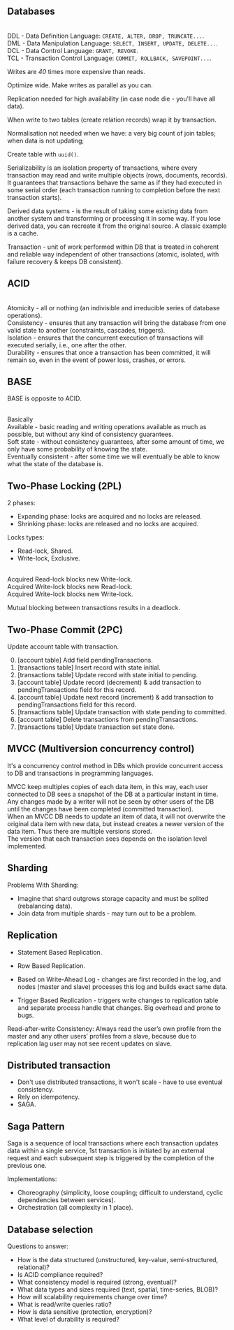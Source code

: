 Databases
-

<br>DDL - Data Definition Language: `CREATE, ALTER, DROP, TRUNCATE...`.
<br>DML - Data Manipulation Language: `SELECT, INSERT, UPDATE, DELETE...`.
<br>DCL - Data Control Language: `GRANT, REVOKE`.
<br>TCL - Transaction Control Language: `COMMIT, ROLLBACK, SAVEPOINT...`.

Writes are *40* times more expensive than reads.

Optimize wide. Make writes as parallel as you can.

Replication needed for high availability (in case node die - you'll have all data).

When write to two tables (create relation records) wrap it by transaction.

Normalisation not needed when we have:
a very big count of join tables; when data is not updating;

Create table with `uuid()`.

Serializability is an isolation property of transactions, where every transaction may
read and write multiple objects (rows, documents, records).
It guarantees that transactions behave the same as if they had executed
in some serial order (each transaction running to completion before the next transaction starts).

Derived data systems - is the result of taking some existing data from another system
and transforming or processing it in some way.
If you lose derived data, you can recreate it from the original source.
A classic example is a cache.

Transaction - unit of work  performed within DB
that is treated in coherent and reliable way independent of other transactions
(atomic, isolated, with failure recovery & keeps DB consistent).

## ACID

<br>Atomicity - all or nothing (an indivisible and irreducible series of database operations).
<br>Consistency - ensures that any transaction will bring the database from one valid state to another (constraints, cascades, triggers).
<br>Isolation - ensures that the concurrent execution of transactions will executed serially, i.e., one after the other.
<br>Durability - ensures that once a transaction has been committed, it will remain so, even in the event of power loss, crashes, or errors.

## BASE

BASE is opposite to ACID.

<br>Basically
<br>Available - basic reading and writing operations available as much as possible, but without any kind of consistency guarantees.
<br>Soft state - without consistency guarantees, after some amount of time, we only have some probability of knowing the state.
<br>Eventually consistent - after some time we will eventually be able to know what the state of the database is.

## Two-Phase Locking (2PL)

2 phases:
* Expanding phase: locks are acquired and no locks are released.
* Shrinking phase: locks are released and no locks are acquired.

Locks types:
* Read-lock, Shared.
* Write-lock, Exclusive.

<br>Acquired Read-lock  blocks new Write-lock.
<br>Acquired Write-lock blocks new Read-lock.
<br>Acquired Write-lock blocks new Write-lock.

Mutual blocking between transactions results in a deadlock.

## Two-Phase Commit (2PC)

Update account table with transaction.

0. [account table]      Add field pendingTransactions.
1. [transactions table] Insert record with state initial.
2. [transactions table] Update record with state initial to pending.
3. [account table]      Update record (decrement) & add transaction to pendingTransactions field for this record.
4. [account table]      Update next record (increment) & add transaction to pendingTransactions field for this record.
5. [transactions table] Update transaction with state pending to committed.
6. [account table]      Delete transactions from pendingTransactions.
7. [transactions table] Update transaction set state done.

## MVCC (Multiversion concurrency control)

It's a concurrency control method in DBs
which provide concurrent access to DB and transactions in programming languages.

MVCC keep multiples copies of each data item,
in this way, each user connected to DB sees a snapshot of the DB at a particular instant in time.
<br>Any changes made by a writer will not be seen by other users of the DB
until the changes have been completed (committed transaction).
<br>When an MVCC DB needs to update an item of data, it will not overwrite the original data item with new data,
but instead creates a newer version of the data item. Thus there are multiple versions stored.
<br>The version that each transaction sees depends on the isolation level implemented.

## Sharding

Problems With Sharding:
* Imagine that shard outgrows storage capacity and must be splited (rebalancing data).
* Join data from multiple shards - may turn out to be a problem.

## Replication

* Statement Based Replication.
* Row Based Replication.

* Based on Write-Ahead Log - changes are first recorded in the log,
  and nodes (master and slave) processes this log and builds exact same data.
* Trigger Based Replication - triggers write changes to replication table
  and separate process handle that changes. Big overhead and prone to bugs.

Read-after-write Consistency:
Always read the user’s own profile from the master and any other users’ profiles from a slave,
because due to replication lag user may not see recent updates on slave.

## Distributed transaction

* Don't use distributed transactions, it won't scale - have to use eventual consistency.
* Rely on idempotency.
* SAGA.

## Saga Pattern

Saga is a sequence of local transactions where each transaction
updates data within a single service,
1st transaction is initiated by an external request
and each subsequent step is triggered by the completion
of the previous one.

Implementations:
* Choreography (simplicity, loose coupling; difficult to understand, cyclic dependencies between services).
* Orchestration (all complexity in 1 place).

## Database selection

Questions to answer:
* How is the data structured (unstructured, key-value, semi-structured, relational)?
* Is ACID compliance required?
* What consistency model is required (strong, eventual)?
* What data types and sizes required (text, spatial, time-series, BLOB)?
* How will scalability requirements change over time?
* What is read/write queries ratio?
* How is data sensitive (protection, encryption)?
* What level of durability is required?
